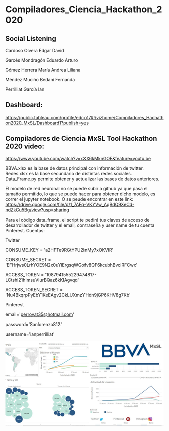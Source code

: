 # Compiladores_Ciencia_Hackathon_2020

## Social Listening

Cardoso Olvera Edgar David

Garcés Mondragón Eduardo Arturo

Gómez Herrera María Andrea Liliana

Méndez Muciño Bedani Fernanda

Perrilliat García Ian

## Dashboard:
https://public.tableau.com/profile/edco17#!/vizhome/Compiladores_Hachathon2020_MxSL/Dashboard1?publish=yes

## Compiladores de Ciencia MxSL Tool Hackathon 2020 video:
https://www.youtube.com/watch?v=xXX6kMknGOE&feature=youtu.be


BBVA.xlsx es la base de datos principal con información de twitter.
Redes.xlsx es la base secundario de distintas redes sociales.
Data_Frame.py permite obtener y actualizar las bases de datos anteriores.

El modelo de red neuronal no se puede subir a github ya que pasa el tamaño permitido, lo que se puede hacer para obtener dicho modelo, es correr el jupyter notebook. O se peude encontrar en este link:
https://drive.google.com/file/d/1_7AFq-VKYVw_AqBdQ9XeCd-ndZkCu5Bg/view?usp=sharing

Para el código data_frame, el script te pedirá tus claves de acceso de desarrollador de twitter y el email, contraseña y user name de tu cuenta Pinterest.
Cuentas:

Twitter

CONSUME_KEY = 'a2HFTe9RGtYPU2InMy7xOKVIR'

CONSUME_SECRET = 'EFHrjws0LrhYOE9N2x0uYiErgsqWGofv8QF6kcubhBvciRFCwx'

ACCESS_TOKEN = '1087941555229474817-LCtshi21hImsuVIurBQaz6kKIAgvqd'

ACCESS_TOKEN_SECRET = 'Nu4BkqrpPyEbY1KeEAgv2CkLUXmzYHdn9jGP6KHV8g7Kb'

Pinterest

email='perroyat35@hotmail.com'

password='Sanlorenzo812.'

username='ianperrilliat'

![Screenshot](dash.JPG)

